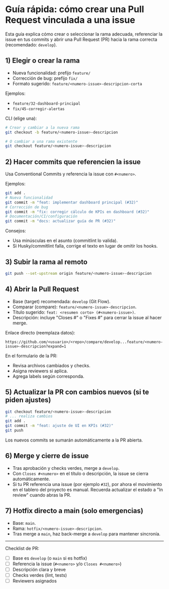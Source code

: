 # Guía rápida: cómo crear una Pull Request vinculada a una issue

Esta guía explica cómo crear o seleccionar la rama adecuada, referenciar la issue en tus commits y abrir una Pull Request (PR) hacia la rama correcta (recomendado: `develop`).

## 1) Elegir o crear la rama

- Nueva funcionalidad: prefijo `feature/`
- Corrección de bug: prefijo `fix/`
- Formato sugerido: `feature/<numero-issue>-descripcion-corta`

Ejemplos:

- `feature/32-dashboard-principal`
- `fix/45-corregir-alertas`

CLI (elige una):

```bash
# Crear y cambiar a la nueva rama
git checkout -b feature/<numero-issue>-descripcion

# O cambiar a una rama existente
git checkout feature/<numero-issue>-descripcion
```

## 2) Hacer commits que referencien la issue

Usa Conventional Commits y referencia la issue con `#<numero>`.

Ejemplos:

```bash
git add .
# Nueva funcionalidad
git commit -m "feat: implementar dashboard principal (#32)"
# Corrección de bug
git commit -m "fix: corregir cálculo de KPIs en dashboard (#32)"
# Documentación/CI/configuración
git commit -m "docs: actualizar guía de PR (#32)"
```

Consejos:

- Usa minúsculas en el asunto (commitlint lo valida).
- Si Husky/commitlint falla, corrige el texto en lugar de omitir los hooks.

## 3) Subir la rama al remoto

```bash
git push --set-upstream origin feature/<numero-issue>-descripcion
```

## 4) Abrir la Pull Request

- Base (target) recomendada: `develop` (Git Flow).
- Comparar (compare): `feature/<numero-issue>-descripcion`.
- Título sugerido: `feat: <resumen corto> (#<numero-issue>)`.
- Descripción: incluye "Closes #<numero>" o "Fixes #<numero>" para cerrar la issue al hacer merge.

Enlace directo (reemplaza datos):

```
https://github.com/<usuario>/<repo>/compare/develop...feature/<numero-issue>-descripcion?expand=1
```

En el formulario de la PR:

- Revisa archivos cambiados y checks.
- Asigna reviewers si aplica.
- Agrega labels según corresponda.

## 5) Actualizar la PR con cambios nuevos (si te piden ajustes)

```bash
git checkout feature/<numero-issue>-descripcion
# ... realiza cambios
git add .
git commit -m "feat: ajuste de UI en KPIs (#32)"
git push
```

Los nuevos commits se sumarán automáticamente a la PR abierta.

## 6) Merge y cierre de issue

- Tras aprobación y checks verdes, merge a `develop`.
- Con `Closes #<numero>` en el título o descripción, la issue se cierra automáticamente.
- Si tu PR referencia una issue (por ejemplo `#32`), por ahora el movimiento en el tablero del proyecto es manual. Recuerda actualizar el estado a "In review" cuando abras la PR.

## 7) Hotfix directo a main (solo emergencias)

- Base: `main`.
- Rama: `hotfix/<numero-issue>-descripcion`.
- Tras merge a `main`, haz back-merge a `develop` para mantener sincronía.

---

Checklist de PR:

- [ ] Base es `develop` (o `main` si es hotfix)
- [ ] Referencia la issue (`#<numero>` y/o `Closes #<numero>`)
- [ ] Descripción clara y breve
- [ ] Checks verdes (lint, tests)
- [ ] Reviewers asignados

